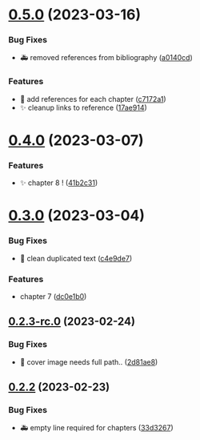 # [0.5.0](https://github.com/Wivik/linux-explained/compare/v0.4.0...v0.5.0) (2023-03-16)


### Bug Fixes

* :ambulance: removed references from bibliography ([a0140cd](https://github.com/Wivik/linux-explained/commit/a0140cd9384a3449561f1f76653e1f24d945fa16))


### Features

* :memo: add references for each chapter ([c7172a1](https://github.com/Wivik/linux-explained/commit/c7172a1c576340512bf68575e904bcc799953cc4))
* :sparkles: cleanup links to reference  ([17ae914](https://github.com/Wivik/linux-explained/commit/17ae91430a52eae833d6a2c9fb38b5c452b8c7c6))



# [0.4.0](https://github.com/Wivik/linux-explained/compare/v0.3.0...v0.4.0) (2023-03-07)


### Features

* :sparkles: chapter 8 ! ([41b2c31](https://github.com/Wivik/linux-explained/commit/41b2c3137a80012f32b9ca9f031f3179ae5711cf))



# [0.3.0](https://github.com/Wivik/linux-explained/compare/v0.2.3-rc.0...v0.3.0) (2023-03-04)


### Bug Fixes

* :art: clean duplicated text ([c4e9de7](https://github.com/Wivik/linux-explained/commit/c4e9de792da9314639c767023f3415816f79cee1))


### Features

* chapter 7 ([dc0e1b0](https://github.com/Wivik/linux-explained/commit/dc0e1b06355b0fdfc9e310b3c3bfa996a915ea1a))



## [0.2.3-rc.0](https://github.com/Wivik/linux-explained/compare/v0.2.2...v0.2.3-rc.0) (2023-02-24)


### Bug Fixes

* :hammer: cover image needs full path.. ([2d81ae8](https://github.com/Wivik/linux-explained/commit/2d81ae817b16d4166b582dcbaf3670f93c14800e))



## [0.2.2](https://github.com/Wivik/linux-explained/compare/v0.2.1...v0.2.2) (2023-02-23)


### Bug Fixes

* :ambulance: empty line required for chapters ([33d3267](https://github.com/Wivik/linux-explained/commit/33d326740f7766848443f9165b6b4de0bac1fce3))



